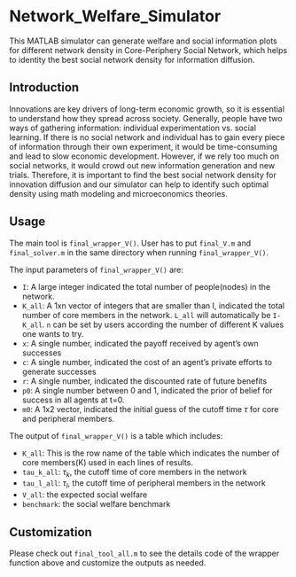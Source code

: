 # Network_Welfare_Simulator
This MATLAB simulator can generate welfare and social information plots for different network density in Core-Periphery Social Network, which helps to identity the best social network density for information diffusion.

## Introduction
Innovations are key drivers of long-term economic growth, so it is essential to understand how they spread across society. Generally, people have two ways of gathering information: individual experimentation vs. social learning. If there is no social network and individual has to gain every piece of information through their own experiment, it would be time-consuming and lead to slow economic development. However, if we rely too much on social networks, it would crowd out new information generation and new trials. Therefore, it is important to find the best social network density for innovation diffusion and our simulator can help to identify such optimal density using math modeling and microeconomics theories. 

## Usage
The main tool is `final_wrapper_V()`. User has to put `final_V.m` and `final_solver.m` in the same directory when running `final_wrapper_V()`.  

The input parameters of `final_wrapper_V()` are:

- `I`: A large integer indicated the total number of people(nodes) in the network.
- `K_all`: A 1xn vector of integers that are smaller than I, indicated the total number of core members in the network. `L_all` will automatically be `I-K_all`. `n` can be set by users according the number of different K values one wants to try. 
- `x`: A single number, indicated the payoff received by agent’s own successes 
- `c`: A single number, indicated the cost of an agent’s private efforts to generate successes
- `r`: A single number, indicated the discounted rate of future benefits
- `p0`: A single number between 0 and 1, indicated the prior of belief for success in all agents at t=0.
- `m0`: A 1x2 vector, indicated the initial guess of the cutoff time $\tau$ for core and peripheral members.

The output of `final_wrapper_V()` is a table which includes:

- `K_all`: This is the row name of the table which indicates the number of core members(K) used in each lines of results.
- `tau_k_all`: $\tau_k$, the cutoff time of core members in the network
- `tau_l_all`: $\tau_l$, the cutoff time of peripheral members in the network
- `V_all`: the expected social welfare
- `benchmark`: the social welfare benchmark 

## Customization
Please check out `final_tool_all.m` to see the details code of the wrapper function above and customize the outputs as needed. 

